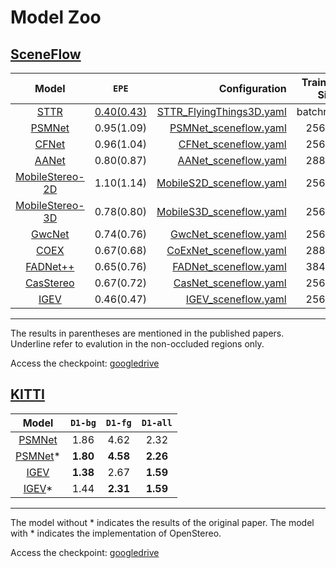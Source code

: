 # Model Zoo

## [SceneFlow](https://lmb.informatik.uni-freiburg.de/resources/datasets/SceneFlowDatasets.en.html)

|   Model   | `EPE`    |  Configuration |  Train Input Size  |
|:---------:|:----------:|-------------:|:------------:|
| [STTR](https://arxiv.org/abs/2011.02910)|    <ins>0.40(0.43)</ins>  |[STTR_FlyingThings3D.yaml](../cfgs/sttr/STTR_FlyingThings3D.yaml) |   batchrandom   |
| [PSMNet](https://arxiv.org/abs/1803.08669) |     0.95(1.09)     |[PSMNet_sceneflow.yaml](../cfgs/psmnet/PSMNet_sceneflow.yaml) |   256x512    |
| [CFNet](https://arxiv.org/abs/2104.04314) |     0.96(1.04)      | [CFNet_sceneflow.yaml](../cfgs/cfnet/CFNet_sceneflow_part2.yaml) |   256x512    |
| [AANet](https://arxiv.org/abs/2004.09548)     |     0.80(0.87)      | [AANet_sceneflow.yaml](../cfgs/aanet/AANet_sceneflow.yaml) |   288x576    |
| [MobileStereo-2D](https://arxiv.org/abs/2108.09770) |     1.10(1.14)      |[MobileS2D_sceneflow.yaml](../cfgs/coex/MobileS2D_sceneflow.yaml) |   256x512   |
| [MobileStereo-3D](https://arxiv.org/abs/2108.09770)|     0.78(0.80)      | [MobileS3D_sceneflow.yaml](../cfgs/coex/MobileS3D_sceneflow.yaml) |   256x512   |
| [GwcNet](https://arxiv.org/pdf/1903.04025) |     0.74(0.76)      |[GwcNet_sceneflow.yaml](../cfgs/gwcnet/GwcNet_sceneflow.yaml) |   256x512    |
| [COEX](https://arxiv.org/abs/2108.05773) |     0.67(0.68)      |[CoExNet_sceneflow.yaml](../cfgs/coex/CoExNet_sceneflow.yaml) |   288x576   |
| [FADNet++](https://arxiv.org/abs/2110.02582)|     0.65(0.76)      |  [FADNet_sceneflow.yaml](../cfgs/fadnet/FADNet_sceneflow.yaml) |   384x768    |
| [CasStereo](https://arxiv.org/abs/1912.06378)|     0.67(0.72)      |[CasNet_sceneflow.yaml](../cfgs/coex/CasNet_sceneflow.yaml) |   256x512   |
| [IGEV](https://arxiv.org/pdf/2303.06615.pdf)|     0.46(0.47)      | [IGEV_sceneflow.yaml](../cfgs/igev/IGEV_sceneflow.yaml) |   256x512   |

------------------------------------------
The results in parentheses are mentioned in the published papers. Underline refer to evalution in the non-occluded regions only.

Access the checkpoint: [googledrive](https://drive.google.com/drive/folders/1qG02SQLLaXT35vVTAS9UWvCWfB6RPgEu?usp=sharing)

## [KITTI](https://www.cvlibs.net/datasets/kitti/eval_scene_flow.php?benchmark=stereo)

|                     Model                     | `D1-bg`  | `D1-fg`  | `D1-all` |
|:---------------------------------------------:|:--------:|:--------:|:--------:|
|  [PSMNet](https://arxiv.org/abs/1803.08669)   |   1.86   |   4.62   |   2.32   |
|  [PSMNet](https://arxiv.org/abs/1803.08669)*  | **1.80** | **4.58** | **2.26** |
|  [IGEV](https://arxiv.org/pdf/2303.06615.pdf)  | **1.38** |   2.67   | **1.59** |
|  [IGEV](https://arxiv.org/pdf/2303.06615.pdf)* |   1.44   | **2.31** | **1.59** |

------------------------------------------

The model without * indicates the results of the original paper. The model with * indicates the implementation of OpenStereo.

Access the checkpoint: [googledrive](https://drive.google.com/drive/folders/1eGtN_JAKy684ZP8gLTUemSgQxZir8hLf?usp=sharing)
